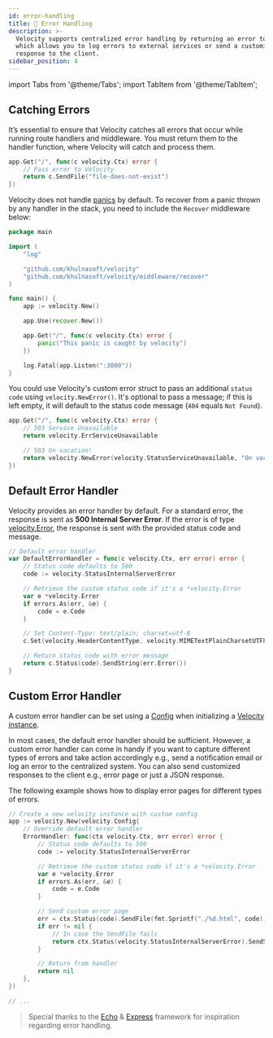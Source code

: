 ```yaml
---
id: error-handling
title: 🐛 Error Handling
description: >-
  Velocity supports centralized error handling by returning an error to the handler
  which allows you to log errors to external services or send a customized HTTP
  response to the client.
sidebar_position: 4
---
```


import Tabs from '@theme/Tabs';
import TabItem from '@theme/TabItem';

## Catching Errors

It’s essential to ensure that Velocity catches all errors that occur while running route handlers and middleware. You must return them to the handler function, where Velocity will catch and process them.

<Tabs>
<TabItem value="example" label="Example">

```go
app.Get("/", func(c velocity.Ctx) error {
    // Pass error to Velocity
    return c.SendFile("file-does-not-exist")
})
```

</TabItem>
</Tabs>

Velocity does not handle [panics](https://go.dev/blog/defer-panic-and-recover) by default. To recover from a panic thrown by any handler in the stack, you need to include the `Recover` middleware below:

```go title="Example"
package main

import (
    "log"

    "github.com/khulnasoft/velocity"
    "github.com/khulnasoft/velocity/middleware/recover"
)

func main() {
    app := velocity.New()

    app.Use(recover.New())

    app.Get("/", func(c velocity.Ctx) error {
        panic("This panic is caught by velocity")
    })

    log.Fatal(app.Listen(":3000"))
}
```

You could use Velocity's custom error struct to pass an additional `status code` using `velocity.NewError()`. It's optional to pass a message; if this is left empty, it will default to the status code message \(`404` equals `Not Found`\).

```go title="Example"
app.Get("/", func(c velocity.Ctx) error {
    // 503 Service Unavailable
    return velocity.ErrServiceUnavailable

    // 503 On vacation!
    return velocity.NewError(velocity.StatusServiceUnavailable, "On vacation!")
})
```

## Default Error Handler

Velocity provides an error handler by default. For a standard error, the response is sent as **500 Internal Server Error**. If the error is of type [velocity.Error](https://godoc.org/github.com/khulnasoft/velocity#Error), the response is sent with the provided status code and message.

```go title="Example"
// Default error handler
var DefaultErrorHandler = func(c velocity.Ctx, err error) error {
    // Status code defaults to 500
    code := velocity.StatusInternalServerError

    // Retrieve the custom status code if it's a *velocity.Error
    var e *velocity.Error
    if errors.As(err, &e) {
        code = e.Code
    }

    // Set Content-Type: text/plain; charset=utf-8
    c.Set(velocity.HeaderContentType, velocity.MIMETextPlainCharsetUTF8)

    // Return status code with error message
    return c.Status(code).SendString(err.Error())
}
```

## Custom Error Handler

A custom error handler can be set using a [Config](../api/velocity.md#errorhandler) when initializing a [Velocity instance](../api/velocity.md#new).

In most cases, the default error handler should be sufficient. However, a custom error handler can come in handy if you want to capture different types of errors and take action accordingly e.g., send a notification email or log an error to the centralized system. You can also send customized responses to the client e.g., error page or just a JSON response.

The following example shows how to display error pages for different types of errors.

```go title="Example"
// Create a new velocity instance with custom config
app := velocity.New(velocity.Config{
    // Override default error handler
    ErrorHandler: func(ctx velocity.Ctx, err error) error {
        // Status code defaults to 500
        code := velocity.StatusInternalServerError

        // Retrieve the custom status code if it's a *velocity.Error
        var e *velocity.Error
        if errors.As(err, &e) {
            code = e.Code
        }

        // Send custom error page
        err = ctx.Status(code).SendFile(fmt.Sprintf("./%d.html", code))
        if err != nil {
            // In case the SendFile fails
            return ctx.Status(velocity.StatusInternalServerError).SendString("Internal Server Error")
        }

        // Return from handler
        return nil
    },
})

// ...
```

> Special thanks to the [Echo](https://echo.labstack.com/) & [Express](https://expressjs.com/) framework for inspiration regarding error handling.
